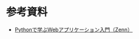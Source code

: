 
# 参考資料

- [Pythonで学ぶWebアプリケーション入門（Zenn）](https://zenn.dev/bigen1925/books/introduction-to-web-application-with-python)